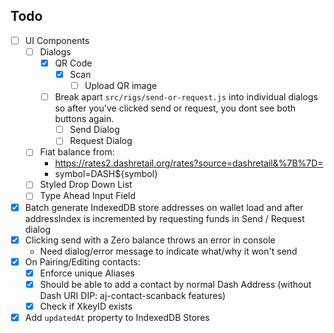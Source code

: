 ## Todo
- [ ] UI Components
  - [ ] Dialogs
    - [x] QR Code
      - [x] Scan
        - [ ] Upload QR image
    - [ ] Break apart `src/rigs/send-or-request.js` into individual dialogs so after you've clicked send or request, you dont see both buttons again.
      - [ ] Send Dialog
      - [ ] Request Dialog
  - [ ] Fiat balance from:
    - https://rates2.dashretail.org/rates?source=dashretail&%7B%7D=
    - symbol=DASH${symbol}
  - [ ] Styled Drop Down List
  - [ ] Type Ahead Input Field
- [x] Batch generate IndexedDB store addresses on wallet load and after addressIndex is incremented by requesting funds in Send / Request dialog
- [x] Clicking send with a Zero balance throws an error in console
  - Need dialog/error message to indicate what/why it won't send
- [x] On Pairing/Editing contacts:
  - [x] Enforce unique Aliases
  - [x] Should be able to add a contact by normal Dash Address (without Dash URI DIP: aj-contact-scanback features)
  - [x] Check if XkeyID exists
- [x] Add `updatedAt` property to IndexedDB Stores
